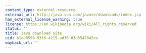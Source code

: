 ```yaml
---
content_type: external-resource
external_url: http://java.sun.com/javase/downloads/index.jsp
has_external_license_warning: true
license: https://en.wikipedia.org/wiki/All_rights_reserved
status: ''
title: Java download site
uid: b1ee0598-93f6-4215-ad30-03d8547842ee
wayback_url: ''
---
```

